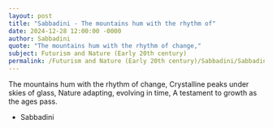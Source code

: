 ```yaml
---
layout: post
title: "Sabbadini - The mountains hum with the rhythm of"
date: 2024-12-28 12:00:00 -0000
author: Sabbadini
quote: "The mountains hum with the rhythm of change,"
subject: Futurism and Nature (Early 20th century)
permalink: /Futurism and Nature (Early 20th century)/Sabbadini/Sabbadini - The mountains hum with the rhythm of
---
```


The mountains hum with the rhythm of change,
Crystalline peaks under skies of glass,
Nature adapting, evolving in time,
A testament to growth as the ages pass.

- Sabbadini
